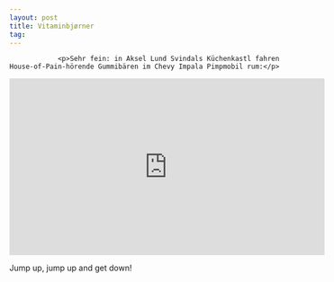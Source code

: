 ```yaml
---
layout: post
title: Vitaminbjørner
tag: 
---
```



                <p>Sehr fein: in Aksel Lund Svindals Küchenkastl fahren House-of-Pain-hörende Gummibären im Chevy Impala Pimpmobil rum:</p>
<iframe width="560" height="315" src="https://www.youtube.com/embed/VyCHBTp1V_U" frameborder="0" allowfullscreen></iframe>
<p>Jump up, jump up and get down!</p>
            
